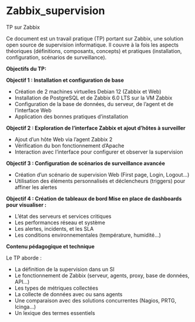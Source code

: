 # Zabbix_supervision
TP sur Zabbix 

Ce document est un travail pratique (TP) portant sur Zabbix, une solution open source de supervision informatique. Il couvre à la fois les aspects théoriques (définitions, composants, concepts) et pratiques (installation, configuration, scénarios de surveillance).


**Objectifs du TP:**

**Objectif 1 : Installation et configuration de base**

  - Création de 2 machines virtuelles Debian 12 (Zabbix et Web)
  - Installation de PostgreSQL et de Zabbix 6.0 LTS sur la VM Zabbix
  - Configuration de la base de données, du serveur, de l’agent et de l’interface Web
  - Application des bonnes pratiques d’installation
    

**Objectif 2 : Exploration de l’interface Zabbix et ajout d’hôtes à surveiller**

- Ajout d’un hôte Web via l’agent Zabbix 2
- Vérification du bon fonctionnement d’Apache
- Interaction avec l’interface pour configurer et observer la supervision
  

**Objectif 3 : Configuration de scénarios de surveillance avancée**

- Création d’un scénario de supervision Web (First page, Login, Logout…)
- Utilisation des éléments personnalisés et déclencheurs (triggers) pour affiner les alertes


**Objectif 4 : Création de tableaux de bord
Mise en place de dashboards pour visualiser :**

- L’état des serveurs et services critiques
- Les performances réseau et système
- Les alertes, incidents, et les SLA
- Les conditions environnementales (température, humidité…)


**Contenu pédagogique et technique**
  
  Le TP aborde :

- La définition de la supervision dans un SI
- Le fonctionnement de Zabbix (serveur, agents, proxy, base de données, API…)
- Les types de métriques collectées
- La collecte de données avec ou sans agents
- Une comparaison avec des solutions concurrentes (Nagios, PRTG, Icinga…)
- Un lexique des termes essentiels
